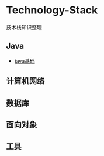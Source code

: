 # Technology-Stack
技术栈知识整理

## Java
   - [java基础](./java/java基础.md)

## 计算机网络


## 数据库


## 面向对象


## 工具
